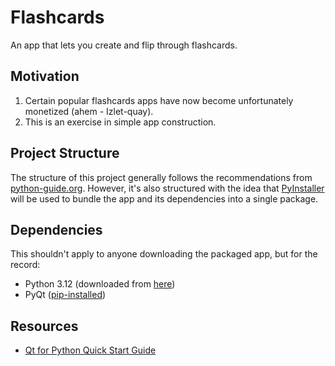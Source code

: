 # Flashcards
An app that lets you create and flip through flashcards.
## Motivation
1. Certain popular flashcards apps have now become unfortunately monetized (ahem - Izlet-quay).
2. This is an exercise in simple app construction.
## Project Structure
The structure of this project generally follows the recommendations from [python-guide.org](https://docs.python-guide.org/writing/structure/). However, it's also structured with the idea that [PyInstaller](https://pyinstaller.org/en/stable/) will be used to bundle the app and its dependencies into a single package.
## Dependencies
This shouldn't apply to anyone downloading the packaged app, but for the record:
 - Python 3.12 (downloaded from [here](https://www.python.org/downloads/))
 - PyQt ([pip-installed](https://doc.qt.io/qtforpython-6/quickstart.html#quick-start)) 
## Resources
 - [Qt for Python Quick Start Guide](https://doc.qt.io/qtforpython-6/quickstart.html#quick-start)